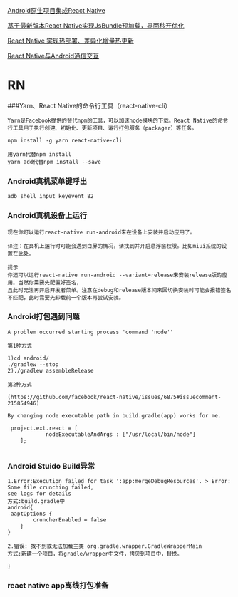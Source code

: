 [Android原生项目集成React Native](http://blog.csdn.net/u013718120/article/details/55050900)

[基于最新版本React Native实现JsBundle预加载，界面秒开优化](http://blog.csdn.net/u013718120/article/details/71538263)

[React Native 实现热部署、差异化增量热更新](http://blog.csdn.net/u013718120/article/details/55096393)

[ React Native与Android通信交互](http://blog.csdn.net/u013718120/article/details/55506238)


# RN

###Yarn、React Native的命令行工具（react-native-cli）
```
Yarn是Facebook提供的替代npm的工具，可以加速node模块的下载。React Native的命令行工具用于执行创建、初始化、更新项目、运行打包服务（packager）等任务。

npm install -g yarn react-native-cli

用yarn代替npm install
yarn add代替npm install --save

```

### Android真机菜单键呼出
```
adb shell input keyevent 82

```

### Android真机设备上运行
```
现在你可以运行react-native run-android来在设备上安装并启动应用了。

译注：在真机上运行时可能会遇到白屏的情况，请找到并开启悬浮窗权限。比如miui系统的设置在此处。

提示
你还可以运行react-native run-android --variant=release来安装release版的应用。当然你需要先配置好签名，
且此时无法再开启开发者菜单。注意在debug和release版本间来回切换安装时可能会报错签名不匹配，此时需要先卸载前一个版本再尝试安装。
```

### Android打包遇到问题
```
A problem occurred starting process 'command 'node''

第1种方式

1)cd android/
./gradlew --stop
2)./gradlew assembleRelease

第2种方式

(https://github.com/facebook/react-native/issues/6875#issuecomment-215854946)

By changing node executable path in build.gradle(app) works for me.

 project.ext.react = [
            nodeExecutableAndArgs : ["/usr/local/bin/node"]
    ];
    
```
### Android Stuido Build异常
```
1.Error:Execution failed for task ':app:mergeDebugResources'. > Error: Some file crunching failed, 
see logs for details
方式:build.gradle中
android{
 aaptOptions {
        cruncherEnabled = false
    }
}

2.错误: 找不到或无法加载主类 org.gradle.wrapper.GradleWrapperMain
方式:新建一个项目，将gradle/wrapper中文件，拷贝到项目中，替换。

}

```
### react native app离线打包准备
```

```
